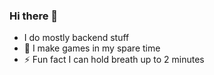 ### Hi there 👋

- I do mostly backend stuff
- 🔭 I make games in my spare time
- ⚡ Fun fact I can hold breath up to 2 minutes
